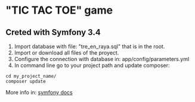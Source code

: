# "TIC TAC TOE" game

## Creted with Symfony 3.4

1. Import database with file: "tre_en_raya.sql" that is in the root.
2. Import or download all files of the proyect.
3. Configure the connection with database in: app/config/parameters.yml
4. In command line go to your project path and update composer:

```
cd my_project_name/
composer update
```

More info in: [symfony docs](https://symfony.com/doc/3.4/setup.html)
